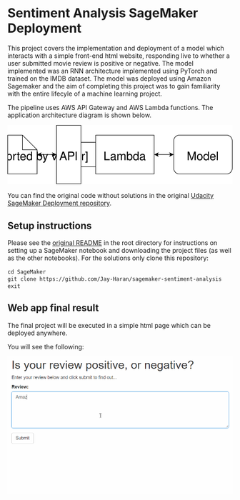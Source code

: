 # Sentiment Analysis SageMaker Deployment

This project covers the implementation and deployment of a model which interacts with a simple front-end html website, responding live to whether a user submitted movie review is positive or negative. The model implemented was an RNN architecture implemented using PyTorch and trained on the IMDB dataset. The model was deployed using Amazon Sagemaker and the aim of completing this project was to gain familiarity with the entire lifecyle of a machine learning project.

The pipeline uses AWS API Gateway and AWS Lambda functions. The application architecture diagram is shown below.

![Web app Diagram](./Web&#32;App&#32;Diagram.svg) 

You can find the original code without solutions in the original [Udacity SageMaker Deployment repository](https://github.com/udacity/sagemaker-deployment).

## Setup instructions
Please see the [original README](https://github.com/udacity/sagemaker-deployment/tree/master/README.md) in the root directory for instructions on setting up a SageMaker notebook and downloading the project files (as well as the other notebooks). For the solutions only clone this repository:

```
cd SageMaker
git clone https://github.com/Jay-Haran/sagemaker-sentiment-analysis
exit
```

## Web app final result

The final project will be executed in a simple html page which can be deployed anywhere. 

You will see the following:

![Web app example](./webapp.gif) 

